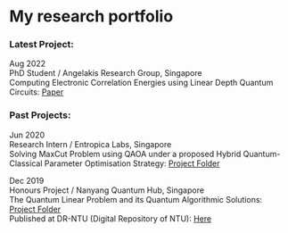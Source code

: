 #  My research portfolio

### Latest Project:

Aug 2022\
PhD Student / Angelakis Research Group, Singapore\
Computing Electronic Correlation Energies using Linear Depth Quantum Circuits: [Paper](http://arxiv.org/abs/2207.03949)

### Past Projects:

Jun 2020\
Research Intern / Entropica Labs, Singapore\
Solving MaxCut Problem using QAOA under a proposed Hybrid Quantum-Classical Parameter Optimisation Strategy: [Project Folder](https://github.com/cheechonghian/about_me/tree/main/2_2020_06_internship_at_entropicalabs)

Dec 2019\
Honours Project / Nanyang Quantum Hub, Singapore\
The Quantum Linear Problem and its Quantum Algorithmic Solutions: [Project Folder](https://github.com/cheechonghian/about_me/tree/main/1_2020_03_final_year_project)\
Published at DR-NTU (Digital Repository of NTU): [Here](https://dr.ntu.edu.sg/handle/10356/138662)
